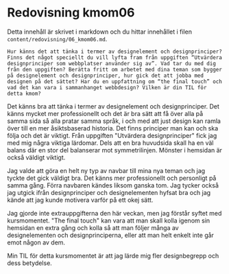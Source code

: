---
---
Redovisning kmom06
=========================

Detta innehåll är skrivet i markdown och du hittar innehållet i filen `content/redovisning/06_kmom06.md`.


`Hur känns det att tänka i termer av designelement och designprinciper?
Finns det något speciellt du vill lyfta fram från uppgiften “Utvärdera designprinciper som webbplatser använder sig av”. Vad tar du med dig från den uppgiften?
Berätta fritt om arbetet med dina teman som bygger på designelement och designprinciper, hur gick det att jobba med designen på det sättet?
Har du en uppfattning om “the final touch” och vad det kan vara i sammanhanget webbdesign?
Vilken är din TIL för detta kmom?`

Det känns bra att tänka i termer av designelement och designprinciper. Det känns mycket mer professionellt och det är bra sätt
att få över alla på samma sida så alla pratar samma språk, i och med att just design kan ramla över till en mer åsiktsbaserad
historia. Det finns principer man kan och ska följa och det är viktigt.
Från uppgiften "Utvärdera designprinciper" fick jag med mig några viktiga lärdomar. Dels att en bra huvudsida skall ha en väl balans
där en stor del balanserar mot symmetrilinjen. Mönster i hemsidan är också väldigt viktigt.

Jag valde att göra en helt ny typ av navbar till mina nya teman och jag tyckte det gick väldigt bra. Det känns mer professionellt och
personligt på samma gång. Förra navbaren kändes liksom ganska tom. Jag tycker också jag utgick ifrån designprinciper och designelementen
hyfsat bra och jag kände att jag kunde motivera varför på ett okej sätt.

Jag gjorde inte extrauppgifterna den här veckan, men jag förstår syftet med kursmomentet. "The final touch" kan vara att man
skall kolla igenom sin hemsidan en extra gång och kolla så att man följer många av designelementen och designprinciperna, eller att man
helt enkelt inte går emot någon av dem.

Min TIL för detta kursmomentet är att jag lärde mig fler designbegrepp och dess betydelse.
